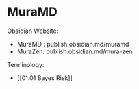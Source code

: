 # MuraMD

Obsidian Website:
- MuraMD : publish.obsidian.md/muramd
- MuraZen: publish.obsidian.md/mura-zen


Terminology:
- [[01.01 Bayes Risk]] 

